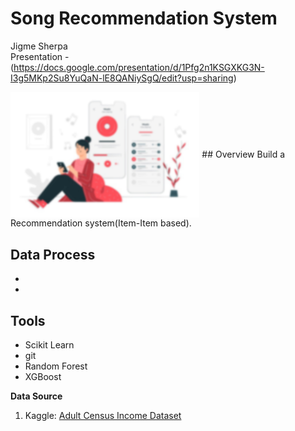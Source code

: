 # Song Recommendation System 
Jigme Sherpa<br/>
Presentation - (https://docs.google.com/presentation/d/1Pfg2n1KSGXKG3N-I3g5MKp2Su8YuQaN-lE8QANiySgQ/edit?usp=sharing)

<img src="static/Images/dfsd.jpg" align="center" width="60%">
## Overview
Build a Recommendation system(Item-Item based). 

## Data Process 
- 
-  

## Tools<br/>
- Scikit Learn 
- git 
- Random Forest
- XGBoost 

**Data Source**
1. Kaggle: [Adult Census Income Dataset](https://www.kaggle.com/uciml/adult-census-income)
